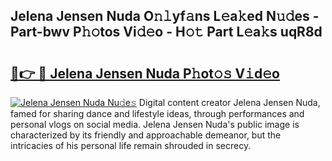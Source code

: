 ## Jelena Jensen Nuda O𝚗𝚕yf𝚊ns L𝚎a𝚔ed N𝚞𝚍es - Part-bwv P𝚑𝚘tos Vi𝚍𝚎o - H𝚘𝚝 Part L𝚎a𝚔s uqR8d

# <h2><a href="http://kf2da03.oniu.top/?m=Jelena+Jensen+Nuda">🔗👉 🔴 Jelena Jensen Nuda P𝚑ot𝚘𝚜 V𝚒d𝚎o</a></h2>

[![Jelena Jensen Nuda Nu𝚍e𝚜](https://i.imgur.com/0qMVB7G.gif)](http://kf2da03.oniu.top/?m=Jelena+Jensen+Nuda)
Digital content creator Jelena Jensen Nuda, famed for sharing dance and lifestyle ideas, through performances and personal vlogs on social media. Jelena Jensen Nuda's public image is characterized by its friendly and approachable demeanor, but the intricacies of his personal life remain shrouded in secrecy.  
